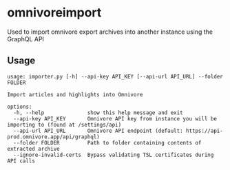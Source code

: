 # omnivoreimport
Used to import omnivore export archives into another instance using the GraphQL API

## Usage
    usage: importer.py [-h] --api-key API_KEY [--api-url API_URL] --folder FOLDER
    
    Import articles and highlights into Omnivore
    
    options:
      -h, --help              show this help message and exit
      --api-key API_KEY       Omnivore API key from instance you will be importing to (found at /settings/api)
      --api-url API_URL       Omnivore API endpoint (default: https://api-prod.omnivore.app/api/graphql)
      --folder FOLDER         Path to folder containing contents of extracted archive
      --ignore-invalid-certs  Bypass validating TSL certificates during API calls
